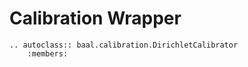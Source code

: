# Calibration Wrapper

```eval_rst
.. autoclass:: baal.calibration.DirichletCalibrator
    :members:
```
